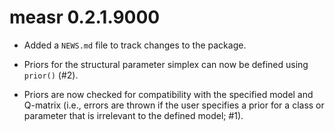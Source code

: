 # measr 0.2.1.9000

* Added a `NEWS.md` file to track changes to the package.

* Priors for the structural parameter simplex can now be defined using `prior()` (#2).

* Priors are now checked for compatibility with the specified model and Q-matrix (i.e., errors are thrown if the user specifies a prior for a class or parameter that is irrelevant to the defined model; #1).
